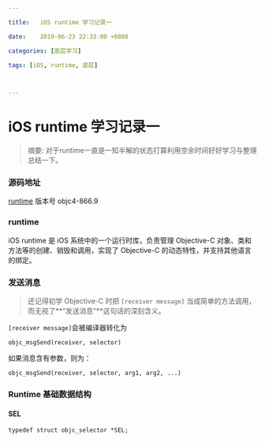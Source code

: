 ```yaml
---

title:   iOS runtime 学习记录一

date:    2019-06-23 22:33:00 +0800

categories: [底层学习]

tags: [iOS, runtime, 底层]



---
```


# iOS runtime 学习记录一

>  摘要: 对于runtime一直是一知半解的状态打算利用空余时间好好学习与整理总结一下。

### 源码地址

[runtime](https://github.com/apple-oss-distributions/objc4/tags) 版本号 objc4-866.9

### runtime

iOS runtime 是 iOS 系统中的一个运行时库，负责管理 Objective-C 对象、类和方法等的创建、销毁和调用，实现了 Objective-C 的动态特性，并支持其他语言的绑定。

### 发送消息

> 还记得初学 Objective-C 时把 `[receiver message]` 当成简单的方法调用，而无视了**“发送消息”**这句话的深刻含义。

`[receiver message]`会被编译器转化为

```objc_msgSend(receiver, selector)```

如果消息含有参数，则为：

`objc_msgSend(receiver, selector, arg1, arg2, ...)`

### Runtime 基础数据结构
#### SEL
`typedef struct objc_selector *SEL;`